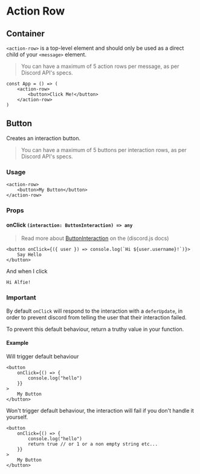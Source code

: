 # Action Row

## Container

`<action-row>` is a top-level element and should only be used as a direct child of your `<message>` element.

> You can have a maximum of 5 action rows per message, as per Discord API's specs.

```tsx
const App = () => (
    <action-row>
        <button>Click Me!</button>
    </action-row>
)
```

## Button

Creates an interaction button.

> You can have a maximum of 5 buttons per interaction rows, as per Discord API's specs.

### Usage

```tsx
<action-row>
    <button>My Button</button>
</action-row>
```

### Props

#### onClick `(interaction: ButtonInteraction) => any`

> Read more about [ButtonInteraction](https://discord.js.org/#/docs/discord.js/stable/class/ButtonInteraction) on the (discord.js docs)

```tsx
<button onClick={({ user }) => console.log(`Hi ${user.username}!`)}>
    Say Hello
</button>
```

And when I click

```:no-line-numbers
Hi Alfie!
```

### Important

By default `onClick` will respond to the interaction with a `deferUpdate`, in order to prevent discord from telling the user that their interaction failed.

To prevent this default behaviour, return a truthy value in your function.

#### Example

Will trigger default behaviour

```tsx
<button
    onClick={() => {
        console.log("hello")
    }}
>
    My Button
</button>
```

Won't trigger default behaviour, the interaction will fail if you don't handle it yourself.

```tsx
<button
    onClick={() => {
        console.log("hello")
        return true // or 1 or a non empty string etc...
    }}
>
    My Button
</button>
```
